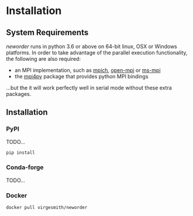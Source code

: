 
# Installation

## System Requirements

_neworder_ runs in python 3.6 or above on 64-bit linux, OSX or Windows platforms. In order to take advantage of the parallel execution functionality, the following are also required:

- an MPI implementation, such as [mpich](https://www.mpich.org/), [open-mpi](https://www.open-mpi.org/) or [ms-mpi](https://docs.microsoft.com/en-us/message-passing-interface/microsoft-mpi)
- the [mpi4py](https://mpi4py.readthedocs.io/en/stable/) package that provides python MPI bindings

...but the it will work perfectly well in serial mode without these extra packages.

## Installation

### PyPI

TODO...
```bash
pip install
```

### Conda-forge

TODO...

### Docker

```bash
docker pull virgesmith/neworder
```